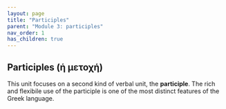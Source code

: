 ```yaml
---
layout: page
title: "Participles"
parent: "Module 3: participles"
nav_order: 1
has_children: true
---
```


## Participles (ἡ μετοχή)

This unit focuses on a second kind of verbal unit, the **participle**.  The rich and flexibile use of the participle is one of the most distinct features of the Greek language.

